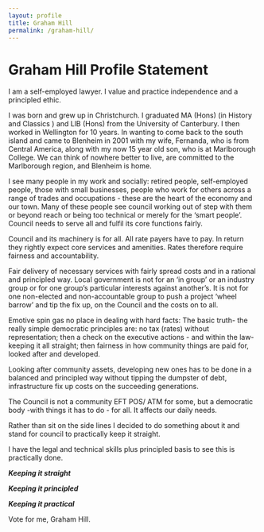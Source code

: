 ```yaml
---
layout: profile
title: Graham Hill
permalink: /graham-hill/
---
```


# Graham Hill Profile Statement


I am a self-employed lawyer. I value and practice independence and a principled ethic.

I was born and grew up in Christchurch. I graduated MA (Hons) (in History and Classics ) and LlB (Hons) from the University of Canterbury. I then worked in Wellington for 10 years. In wanting to come back to the south island and came to Blenheim in 2001 with my wife, Fernanda, who is from Central America, along with my now 15 year old son, who is at Marlborough College. We can think of nowhere better to live, are committed to the Marlborough region, and Blenheim is home.

I see many people in my work and socially: retired people, self-employed people, those with small businesses, people who work for others across a range of trades and occupations - these are the heart of the economy and our town. Many of these people see council working out of step with them or beyond reach or being too technical or merely for the ‘smart people’. Council needs to serve all and fulfil its core functions fairly.

Council and its machinery is for all. All rate payers have to pay. In return they rightly expect core services and amenities. Rates therefore require fairness and accountability.

Fair delivery of necessary services with fairly spread costs and in a rational and principled way. Local government is not for an ‘in group’ or an industry group or for one group’s particular interests against another’s. It is not for one non-elected and non-accountable group to push a project ‘wheel barrow’ and tip the fix up, on the Council and the costs on to all.

Emotive spin gas no place in dealing with hard facts: The basic truth- the really simple democratic principles are: no tax (rates) without representation; then a check on the executive actions - and within the law- keeping it all straight; then fairness in how community things are paid for, looked after and developed.

Looking after community assets, developing new ones has to be done in a balanced and principled way without tipping the dumpster of debt, infrastructure fix up costs on the succeeding generations.

The Council is not a community EFT POS/ ATM for some, but a democratic body -with things it has to do - for all. It affects our daily needs.

Rather than sit on the side lines I decided to do something about it and stand for council to practically keep it straight.

I have the legal and technical skills plus principled basis to see this is practically done.

**_Keeping it straight_**

**_Keeping it principled_**

**_Keeping it practical_**

Vote for me, Graham Hill.

